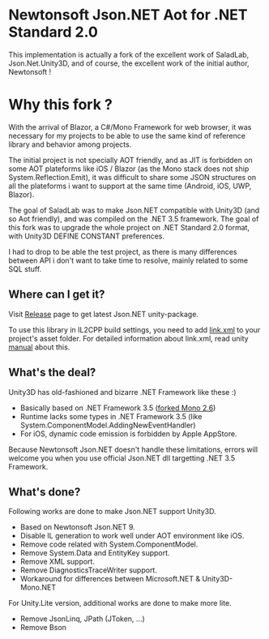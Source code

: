 # Newtonsoft Json.NET Aot for .NET Standard 2.0

This implementation is actually a fork of the excellent work of SaladLab, Json.Net.Unity3D, and of course, the excellent work of the initial author, Newtonsoft !

# Why this fork ?

With the arrival of Blazor, a C#/Mono Framework for web browser, it was necessary for my projects to be able to use the same kind of reference library and behavior among projects.

The initial project is not specially AOT friendly, and as JIT is forbidden on some AOT plateforms like iOS / Blazor (as the Mono stack does not ship System.Reflection.Emit), it was difficult to share some JSON structures on all the plateforms i want to support at the same time (Android, iOS, UWP, Blazor).

The goal of SaladLab was to make Json.NET compatible with Unity3D (and so Aot friendly), and was compiled on the .NET 3.5 framework.
The goal of this fork was to upgrade the whole project on .NET Standard 2.0 format, with Unity3D DEFINE CONSTANT preferences.

I had to drop to be able the test project, as there is many differences between API i don't want to take time to resolve, mainly related to some SQL stuff.

## Where can I get it?

Visit [Release](https://github.com/SaladLab/Json.Net.Unity3D/releases)
page to get latest Json.NET unity-package.

To use this library in IL2CPP build settings, you need to add
[link.xml](https://github.com/SaladLab/Json.Net.Unity3D/blob/master/src/UnityPackage/Assets/link.xml) to your project's asset folder.
For detailed information about link.xml, read unity [manual](http://docs.unity3d.com/Manual/iphone-playerSizeOptimization.html) about this.

## What's the deal?

Unity3D has old-fashioned and bizarre .NET Framework like these :)
 - Basically based on .NET Framework 3.5 ([forked Mono 2.6](https://github.com/Unity-Technologies/mono/commits/unity-staging))
 - Runtime lacks some types in .NET Framework 3.5 (like System.ComponentModel.AddingNewEventHandler)
 - For iOS, dynamic code emission is forbidden by Apple AppStore.

Because Newtonsoft Json.NET doesn't handle these limitations, errors will welcome you
when you use official Json.NET dll targetting .NET 3.5 Framework.

## What's done?

Following works are done to make Json.NET support Unity3D.

 - Based on Newtonsoft Json.NET 9.
 - Disable IL generation to work well under AOT environment like iOS.
 - Remove code related with System.ComponentModel.
 - Remove System.Data and EntityKey support.
 - Remove XML support.
 - Remove DiagnosticsTraceWriter support.
 - Workaround for differences between Microsoft.NET & Unity3D-Mono.NET

For Unity.Lite version, additional works are done to make more lite.

 - Remove JsonLinq, JPath (JToken, ...)
 - Remove Bson
